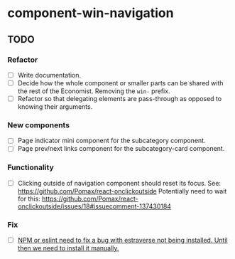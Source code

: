 # component-win-navigation

## TODO

### Refactor

- [ ] Write documentation.
- [ ] Decide how the whole component or smaller parts can be shared with the rest of the Economist. Removing the `win-` prefix.
- [ ] Refactor so that delegating elements are pass-through as opposed to knowing their arguments.

### New components

- [ ] Page indicator mini component for the subcategory component.
- [ ] Page prev/next links component for the subcategory-card component.

### Functionality

- [ ] Clicking outside of navigation component should reset its focus. See: https://github.com/Pomax/react-onclickoutside
Potentially need to wait for this: https://github.com/Pomax/react-onclickoutside/issues/18#issuecomment-137430184

### Fix

- [ ] [NPM or eslint need to fix a bug with estraverse not being installed. Until then we need to install it manually.](https://github.com/EconomistDigitalSolutions/fe-component-devpack/issues/18#issuecomment-142613986)
